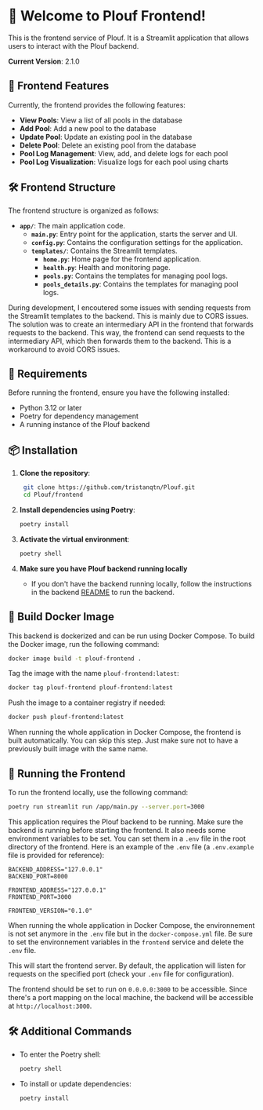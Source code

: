# 🌊 Welcome to Plouf Frontend!

This is the frontend service of Plouf. It is a Streamlit application that allows users to interact with the Plouf backend.

**Current Version**: 2.1.0

## 🚀 Frontend Features

Currently, the frontend provides the following features:

- **View Pools**: View a list of all pools in the database
- **Add Pool**: Add a new pool to the database
- **Update Pool**: Update an existing pool in the database
- **Delete Pool**: Delete an existing pool from the database
- **Pool Log Management**: View, add, and delete logs for each pool
- **Pool Log Visualization**: Visualize logs for each pool using charts

## 🛠️ Frontend Structure

The frontend structure is organized as follows:

- **`app/`**: The main application code.
  - **`main.py`**: Entry point for the application, starts the server and UI.
  - **`config.py`**: Contains the configuration settings for the application.
  - **`templates/`**: Contains the Streamlit templates.
    - **`home.py`**: Home page for the frontend application.
    - **`health.py`**: Health and monitoring page.
    - **`pools.py`**: Contains the templates for managing pool logs.
    - **`pools_details.py`**: Contains the templates for managing pool logs.

During development, I encoutered some issues with sending requests from the Streamlit templates to the backend. This is mainly due to CORS issues. The solution was to create an intermediary API in the frontend that forwards requests to the backend. This way, the frontend can send requests to the intermediary API, which then forwards them to the backend. This is a workaround to avoid CORS issues.

## 📝 Requirements

Before running the frontend, ensure you have the following installed:

- Python 3.12 or later
- Poetry for dependency management
- A running instance of the Plouf backend

## 📦 Installation

1. **Clone the repository**:

   ```bash
    git clone https://github.com/tristanqtn/Plouf.git
    cd Plouf/frontend
   ```

2. **Install dependencies using Poetry**:

   ```bash
   poetry install
   ```

3. **Activate the virtual environment**:

   ```bash
   poetry shell
   ```

4. **Make sure you have Plouf backend running locally**
   - If you don't have the backend running locally, follow the instructions in the backend [README](../backend/README.md) to run the backend.

## 🐳 Build Docker Image

This backend is dockerized and can be run using Docker Compose. To build the Docker image, run the following command:

```bash
docker image build -t plouf-frontend .
```

Tag the image with the name `plouf-frontend:latest`:

```bash
docker tag plouf-frontend plouf-frontend:latest
```

Push the image to a container registry if needed:

```bash
docker push plouf-frontend:latest
```

When running the whole application in Docker Compose, the frontend is built automatically. You can skip this step. Just make sure not to have a previously built image with the same name.

## 🚀 Running the Frontend

To run the frontend locally, use the following command:

```bash
poetry run streamlit run /app/main.py --server.port=3000
```

This application requires the Plouf backend to be running. Make sure the backend is running before starting the frontend. It also needs some environment variables to be set. You can set them in a `.env` file in the root directory of the frontend. Here is an example of the `.env` file (a `.env.example` file is provided for reference):

```plaintext
BACKEND_ADDRESS="127.0.0.1"
BACKEND_PORT=8000

FRONTEND_ADDRESS="127.0.0.1"
FRONTEND_PORT=3000

FRONTEND_VERSION="0.1.0"
```

When running the whole application in Docker Compose, the environnement is not set anymore in the `.env` file but in the `docker-compose.yml` file. Be sure to set the environnement variables in the `frontend` service and delete the `.env` file.

This will start the frontend server. By default, the application will listen for requests on the specified port (check your `.env` file for configuration).

The frontend should be set to run on `0.0.0.0:3000` to be accessible. Since there's a port mapping on the local machine, the backend will be accessible at `http://localhost:3000`.

## 🛠️ Additional Commands

- To enter the Poetry shell:

  ```bash
  poetry shell
  ```

- To install or update dependencies:

  ```bash
  poetry install
  ```

